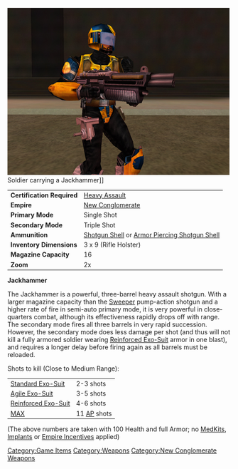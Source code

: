 ![](/images/PSScreenShot0243.jpg "fig:PSScreenShot0243.jpg") Soldier carrying a
Jackhammer\]\]

|                            |                                                                                                                        |
| -------------------------- | ---------------------------------------------------------------------------------------------------------------------- |
| **Certification Required** | [Heavy Assault](/Heavy_Assault "wikilink")                                                                             |
| **Empire**                 | [New Conglomerate](/New_Conglomerate "wikilink")                                                                       |
| **Primary Mode**           | Single Shot                                                                                                            |
| **Secondary Mode**         | Triple Shot                                                                                                            |
| **Ammunition**             | [Shotgun Shell](/Shotgun_Shell "wikilink") or [Armor Piercing Shotgun Shell](/Armor_Piercing_Shotgun_Shell "wikilink") |
| **Inventory Dimensions**   | 3 x 9 (Rifle Holster)                                                                                                  |
| **Magazine Capacity**      | 16                                                                                                                     |
| **Zoom**                   | 2x                                                                                                                     |

**Jackhammer**

The Jackhammer is a powerful, three-barrel heavy assault shotgun. With a
larger magazine capacity than the [Sweeper](/Sweeper "wikilink")
pump-action shotgun and a higher rate of fire in semi-auto primary mode,
it is very powerful in close-quarters combat, although its effectiveness
rapidly drops off with range. The secondary mode fires all three barrels
in very rapid succession. However, the secondary mode does less damage
per shot (and thus will not kill a fully armored soldier wearing
[Reinforced Exo-Suit](/Reinforced_Exo-Suit "wikilink") armor in one
blast), and requires a longer delay before firing again as all barrels
must be reloaded.

Shots to kill (Close to Medium Range):

|                                                        |                                           |
| ------------------------------------------------------ | ----------------------------------------- |
| [Standard Exo-Suit](/Standard_Exo-Suit "wikilink")     | 2-3 shots                                 |
| [Agile Exo-Suit](/Agile_Exo-Suit "wikilink")           | 3-5 shots                                 |
| [Reinforced Exo-Suit](/Reinforced_Exo-Suit "wikilink") | 4-6 shots                                 |
| [MAX](/MAX "wikilink")                                 | 11 [AP](/Armor_Piercing "wikilink") shots |

(The above numbers are taken with 100 Health and full Armor; no
[MedKits](/MedKit "wikilink"), [Implants](/Implants "wikilink") or [Empire
Incentives](/Empire_Incentives "wikilink") applied)

[Category:Game Items](/Category:Game_Items "wikilink")
[Category:Weapons](/Category:Weapons "wikilink") [Category:New
Conglomerate Weapons](/Category:New_Conglomerate_Weapons "wikilink")
